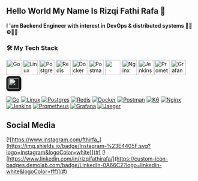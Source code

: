 ## Hello World My Name Is Rizqi Fathi Rafa 👋

**I 'am Backend Engineer with interest in DevOps & distributed systems 👨‍💻⚙🔧🌐**

<!--
**R4P8/R4P8** is a ✨ _special_ ✨ repository because its `README.md` (this file) appears on your GitHub profile.


Here are some ideas to get you started:

- 🔭 I’m currently working on ...
- 🌱 I’m currently learning ...
- 👯 I’m looking to collaborate on ...
- 🤔 I’m looking for help with ...
- 💬 Ask me about ...
- 📫 How to reach me: ...
- 😄 Pronouns: ...
- ⚡ Fun fact: ...
-->

### 🛠️ My Tech Stack

<img src="https://skillicons.dev/icons?i=go" width="40" alt="Go"/> <img src="https://skillicons.dev/icons?i=linux" width="40" alt="Linux"/> <img src="https://skillicons.dev/icons?i=postgres" width="40" alt="PostgreSQL"/> <img src="https://skillicons.dev/icons?i=redis" width="40" alt="Redis"/> <img src="https://skillicons.dev/icons?i=docker" width="40" alt="Docker"/> <img src="https://skillicons.dev/icons?i=postman" width="40" alt="Postman"/> <img height="40" src="https://cdn.simpleicons.org/k6?viewbox=auto" /> <img src="https://skillicons.dev/icons?i=nginx" width="40" alt="Nginx"/> <img src="https://skillicons.dev/icons?i=jenkins" width="40" alt="Jenkins"/> <img src="https://skillicons.dev/icons?i=prometheus" width="40" alt="Prometheus"/> <img src="https://skillicons.dev/icons?i=grafana" width="40" alt="Grafana"/> <img src="https://www.jaegertracing.io/img/jaeger-icon-reverse-color.svg" width="28" alt="Jaeger" style="background-color:#1e1e1e; padding:6px; border-radius:8px;" />

[![Go](https://img.shields.io/badge/Go-%2300ADD8.svg?&logo=go&logoColor=white)](#) [![Linux](https://img.shields.io/badge/Linux-FCC624?logo=linux&logoColor=black)](#) [![Postgres](https://img.shields.io/badge/Postgres-%23316192.svg?logo=postgresql&logoColor=white)](#) [![Redis](https://img.shields.io/badge/Redis-%23DD0031.svg?logo=redis&logoColor=white)](#)  [![Docker](https://img.shields.io/badge/Docker-2496ED?logo=docker&logoColor=fff)](#) [![Postman](https://img.shields.io/badge/Postman-FF6C37?logo=postman&logoColor=white)](#) [![K6](https://img.shields.io/badge/K6-7D64FF?logo=k6&logoColor=white)](#) [![Nginx](https://img.shields.io/badge/Nginx-009639?logo=nginx&logoColor=white)](#)  [![Jenkins](https://img.shields.io/badge/Jenkins-D24939?logo=jenkins&logoColor=white)](#) [![Prometheus](https://img.shields.io/badge/Prometheus-E6522C?logo=prometheus&logoColor=white)](#) [![Grafana](https://img.shields.io/badge/Grafana-F46800?logo=grafana&logoColor=white)](#) [![Jaeger](https://img.shields.io/badge/Jaeger-000000?logo=jaeger&logoColor=white)](#)


## Social Media

[![https://www.instagram.com/fthirfa_](https://img.shields.io/badge/Instagram-%23E4405F.svg?logo=Instagram&logoColor=white)](#) [![https://www.linkedin.com/in/rizqifathirafa/](https://custom-icon-badges.demolab.com/badge/LinkedIn-0A66C2?logo=linkedin-white&logoColor=fff)](#)


   


